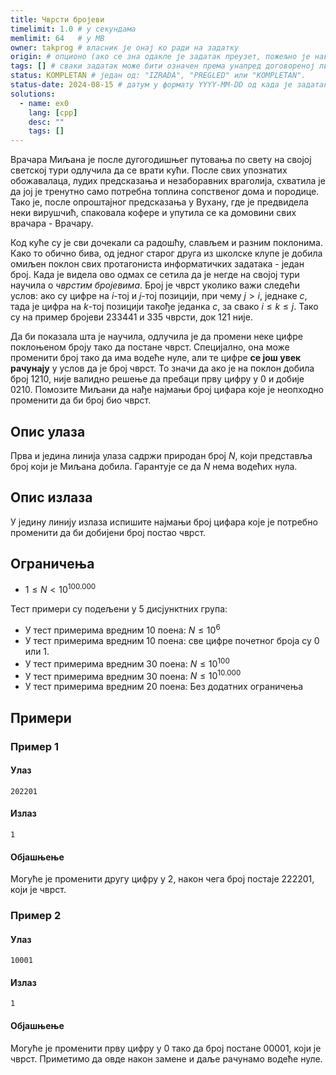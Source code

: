 ```yaml
---
title: Чврсти бројеви
timelimit: 1.0 # у секундама
memlimit: 64   # y MB
owner: takprog # власник је онај ко ради на задатку
origin: # опционо (ако се зна одакле је задатак преузет, пожељно је навести извор)
tags: [] # сваки задатак може бити означен према унапред договореној листи ознака
status: KOMPLETAN # један од: "IZRADA", "PREGLED" или "KOMPLETAN".
status-date: 2024-08-15 # датум у формату YYYY-MM-DD од када је задатак у наведеном статусу
solutions:
  - name: ex0
    lang: [cpp]
    desc: ""
    tags: []
---
```


Врачара Миљана је после дугогодишњег путовања по свету на својој светској тури одлучила да се врати кући. После свих упознатих обожавалаца, лудих предсказања и незаборавних враголија, схватила је да јој је тренутно само потребна топлина сопственог дома и породице. Тако је, после опроштајног предсказања у Вухану, где је предвидела неки вирушчић, спаковала кофере и упутила се ка домовини свих врачара - Врачару.

Код куће су је сви дочекали са радошћу, слављем и разним поклонима. Како то обично бива, од једног старог друга из школске клупе је добила омиљен поклон свих протагониста информатичких задатака - један број. Када је видела ово одмах се сетила да је негде на својој тури научила o *чврстим бројевима*. Број је чврст уколико важи следећи услов: ако су цифре на $i$-тој и $j$-тој позицији, при чему $j>i$, једнаке $c$, тада је цифра на $k$-тој позицији такође једанка $c$, за свако $i\leq k\leq j$. Тако су на пример бројеви $233441$ и $335$ чврсти, док $121$ није.

Да би показала шта је научила, одлучила је да промени неке цифре поклоњеном броју тако да постане чврст. Специјално, она може променити број тако да има водеће нуле, али те цифре **се још увек рачунају** у услов да је број чврст. То значи да ако је на поклон добила број $1210$, није валидно решење да пребаци прву цифру у $0$ и добије $0210$​. Помозите Миљани да нађе најмањи број цифара које је неопходно променити да би број био чврст.
## Опис улаза

Прва и једина линија улаза садржи природан број $N$, који представља број који је Миљана добила. Гарантује се да $N$ нема водећих нула.

## Опис излаза

У једину линију излаза испишите најмањи број цифара које је потребно променити да би добијени број постао чврст.

## Ограничења
-   $1 \leq N < 10^{100.000}$

Тест примери су подељени у 5 дисјунктних група:

-   У тест примерима вредним $10$ поена: $N \leq 10^6$
-   У тест примерима вредним $10$ поена: све цифре почетног броја су $0$ или $1$.
-   У тест примерима вредним $30$ поена: $N \leq 10^{100}$
-   У тест примерима вредним $30$ поена: $N \leq 10^{10.000}$
-   У тест примерима вредним $20$ поена: Без додатних ограничења

## Примери

### Пример 1

#### Улаз

```
202201
```

#### Излаз

```
1
```

#### Објашњење

Могуће је променити другу цифру у $2$, након чега број постаје $222201$, који је чврст.

### Пример 2

#### Улаз

```
10001
```

#### Излаз

```
1
```
#### Објашњење

Могуће је променити прву цифру у $0$ тако да број постане $00001$, који је чврст. Приметимо да овде након замене и даље рачунамо водеће нуле.
